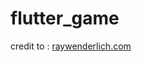 # flutter_game

credit to : <a href="https://www.raywenderlich.com" rel="nofollow">raywenderlich.com</a>

